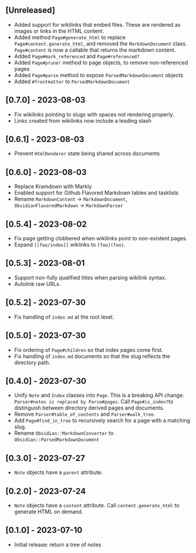 ## [Unreleased]

- Added support for wikilinks that embed files. These are rendered as images or links in the HTML content.
- Added method `Page#generate_html` to replace `Page#content.generate_html`, and removed the `MarkdownDocument` class. `Page#content` is now a callable that returns the markdown content.
- Added `Page#mark_referenced` and `Page#referenced?`
- Added `Page#prune!` method to page objects, to remove non-referenced pages
- Added `Page#parse` method to expose `ParsedMarkdownDocument` objects
- Added `#frontmatter` to `ParsedMarkdownDocument`

## [0.7.0] - 2023-08-03

- Fix wikilinks pointing to slugs with spaces not rendering properly.
- Links created from wikilinks now include a leading slash

## [0.6.1] - 2023-08-03

- Prevent `HtmlRenderer` state being shared across documents

## [0.6.0] - 2023-08-03

- Replace Kramdown with Markly
- Enabled support for Github Flavored Markdown tables and tasklists
- Rename `MarkdownContent` -> `MarkdownDocument`, `ObsidianFlavoredMarkdown` -> `MarkdownParser`

## [0.5.4] - 2023-08-02

- Fix page getting clobbered when wikilinks point to non-existent pages.
- Expand `[[foo/index]]` wiklinks to `[foo](foo)`.

## [0.5.3] - 2023-08-01

- Support non-fully qualified titles when parsing wikilink syntax.
- Autolink raw URLs.

## [0.5.2] - 2023-07-30

- Fix handling of `index.md` at the root level.

## [0.5.0] - 2023-07-30

- Fix ordering of `Page#children` so that index pages come first.
- Fix handling of `index.md` documents so that the slug reflects the directory path.

## [0.4.0] - 2023-07-30

- Unify `Note` and `Index` classes into `Page`. This is a breaking API change. `Parser#notes is replaced by Parse#pages`. Call `Page#is_index?`to distinguish between directory derived pages and documents.
- Remove `Parser#table_of_contents` and `Parser#walk_tree`.
- Add `Page#find_in_tree` to recursively search for a page with a matching slug.
- Rename `Obsidian::MarkdownConverter` to `Obsidian::ParsedMarkdownDocument`

## [0.3.0] - 2023-07-27

- `Note` objects have a `parent` attribute.

## [0.2.0] - 2023-07-24

- `Note` objects have a `content` attribute. Call `content.generate_html` to generate HTML on demand.

## [0.1.0] - 2023-07-10

- Initial release: return a tree of notes
